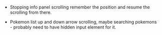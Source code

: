 - Stopping info panel scrolling remember the position and resume the scrolling from there.

- Pokemon list up and down arrow scrolling, maybe searching pokemons - probably need to have hidden input element for it.